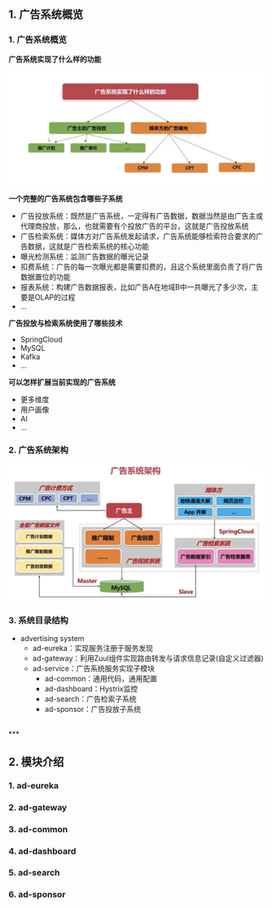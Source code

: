 ## 1. 广告系统概览

### 1. 广告系统概览

**广告系统实现了什么样的功能**

![](https://raw.githubusercontent.com/Thpffcj/SpringBoot-Project/master/advertising-system/pic/%E5%B9%BF%E5%91%8A%E7%B3%BB%E7%BB%9F%E6%A6%82%E8%A7%88.png)

**一个完整的广告系统包含哪些子系统**

- 广告投放系统：既然是广告系统，一定得有广告数据，数据当然是由广告主或代理商投放，那么，也就需要有个投放广告的平台，这就是广告投放系统
- 广告检索系统：媒体方对广告系统发起请求，广告系统能够检索符合要求的广告数据，这就是广告检索系统的核心功能
- 曝光检测系统：监测广告数据的曝光记录
- 扣费系统：广告的每一次曝光都是需要扣费的，且这个系统里面负责了将广告数据置位的功能
- 报表系统：构建广告数据报表，比如广告A在地域B中一共曝光了多少次，主要是OLAP的过程
- ...

**广告投放与检索系统使用了哪些技术**

- SpringCloud
- MySQL
- Kafka
- ...

**可以怎样扩展当前实现的广告系统**

- 更多维度
- 用户画像
- AI
- ...

### 2. 广告系统架构

![](https://raw.githubusercontent.com/Thpffcj/SpringBoot-Project/master/advertising-system/pic/%E5%B9%BF%E5%91%8A%E7%B3%BB%E7%BB%9F%E6%9E%B6%E6%9E%84.png)

### 3. 系统目录结构

- advertising system
  - ad-eureka：实现服务注册于服务发现
  - ad-gateway：利用Zuul组件实现路由转发与请求信息记录(自定义过滤器)
  - ad-service：广告系统服务实现子模块
    - ad-common：通用代码，通用配置
    - ad-dashboard：Hystrix监控
    - ad-search：广告检索子系统
    - ad-sponsor：广告投放子系统

<br>
***

## 2. 模块介绍

### 1. ad-eureka

### 2. ad-gateway

### 3. ad-common

### 4. ad-dashboard

### 5. ad-search

### 6. ad-sponsor























